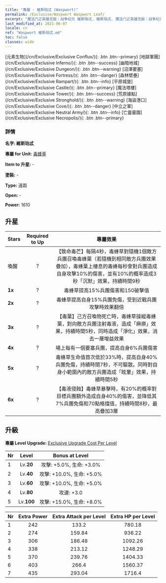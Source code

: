 ```yaml
---
title: "專屬 - 維斯珀忒 (Waspwort)"
permalink: /Exclusive/Waspwort Waspwort Leaf/
excerpt: "魔法门之英雄无敌：战争纪元 維斯珀忒. 維斯珀忒. 魔法门之英雄无敌：战争纪元 專屬 維斯珀忒. 毒蜂草 專屬."
last_modified_at: 2021-06-07
locale: cn
ref: "Waspwort 維斯珀忒.md"
toc: false
classes: wide
---
```

 [元素生物](/cn/Exclusive/Exclusive Conflux/){: .btn .btn--primary} [地獄軍團](/cn/Exclusive/Exclusive Inferno/){: .btn .btn--success} [幽暗地城](/cn/Exclusive/Exclusive Dungeon/){: .btn .btn--warning} [沼澤要塞](/cn/Exclusive/Exclusive Fortress/){: .btn .btn--danger} [森林壁壘](/cn/Exclusive/Exclusive Rampart/){: .btn .btn--info} [平原城堡](/cn/Exclusive/Exclusive Castle/){: .btn .btn--primary} [魔法塔樓](/cn/Exclusive/Exclusive Tower/){: .btn .btn--success} [荒原據點](/cn/Exclusive/Exclusive Stronghold/){: .btn .btn--warning} [海盜港口](/cn/Exclusive/Exclusive Cove/){: .btn .btn--danger} [中立之軍](/cn/Exclusive/Exclusive Neutral Army/){: .btn .btn--info} [亡靈墓園](/cn/Exclusive/Exclusive Necropolis/){: .btn .btn--primary} 

### 詳情
 **名字: 維斯珀忒** 

 **專屬 for Unit:** [毒蜂草](/cn/units/Waspwort/) 

 **Item to 升星:** -

 **塗裝:** -

 **Type:** 遠距

 **Open:** -

 **Power:** 1610

## 升星

  |     Stars    |  Required to Up | 專屬效果 |
  |:-------------|:---------------:|:---------------:|
  |  喚醒  | ? | 【致命毒芒】每隔4秒，毒蜂草對隨機1個敵方兵團召喚毒蜂葉（若隨機到相同敵方兵團效果疊加），毒蜂葉上棲息的毒蜂每秒會對兵團造成自身攻擊10%的傷害，並有10%的概率造成3秒「沉默」效果，持續時間9秒 |
  | **1x** <i class="fas fa-star"/> | ? | 毒蜂草提高15%兵團傷害和150破擊值 |
  | **2x** <i class="fas fa-star"/> | ? | 毒蜂草提高自身15%兵團免傷，受到近戰兵團攻擊時效果翻倍 |
  | **3x** <i class="fas fa-star"/> | ? | 【毒葉】己方召喚物死亡時，毒蜂草操縱毒蜂葉，對向敵方兵團注射毒液，造成「麻痹」效果，持續時間5秒，同時造成「淨化」效果，消去一層增益效果 |
  | **4x** <i class="fas fa-star"/> | ? | 場上每有一個要塞兵團，提高自身6%兵團傷害 |
  | **5x** <i class="fas fa-star"/> | ? | 毒蜂草生命值首次低於33%時，提高自身40%兵團免傷，持續時間7秒，不可驅散。同時對自身小範圍內的敵方兵團造成「眩暈」效果，持續時間5秒 |
  | **6x** <i class="fas fa-star"/> | ? | 【毒液侵蝕】毒蜂草暴擊時，有20%的概率對目標兵團額外造成自身40%的傷害，並降低其7%兵團免傷和70點格擋值，持續時間8秒，最高疊加3層 |


## 升級
 **專屬 Level Upgrade:** [Exclusive Upgrade Cost Per Level](/Exclusive/ExclusiveUpgradeCostPerLevel/)

  |  Nr  |   Level  | Bonus at Level |
  |:-----|:--------:|:--------------:|
  | 1 | Lv.**20** | 攻擊: +5.0%, 生命: +3.0% |
  | 2 | Lv.**40** | 攻擊: +10.0%, 生命: +5.0% |
  | 3 | Lv.**60** | 攻擊: +10.0%, 生命: +5.0% |
  | 4 | Lv.**80** | 攻速: +3.0 |
  | 5 | Lv.**100** | 攻擊: +15.0%, 生命: +8.0% |


  |  Nr  |  Extra Power | Extra Attack per Level | Extra HP per Level |
  |:-----|:--------:|:--------:|:--------:|
  | 1 | 242 | 133.2 | 780.18 |
  | 2 | 274 | 159.84 | 936.22 |
  | 3 | 306 | 186.48 | 1092.26 |
  | 4 | 338 | 213.12 | 1248.29 |
  | 5 | 370 | 239.76 | 1404.33 |
  | 6 | 403 | 266.4 | 1560.37 |
  | 7 | 435 | 293.04 | 1716.4 |



